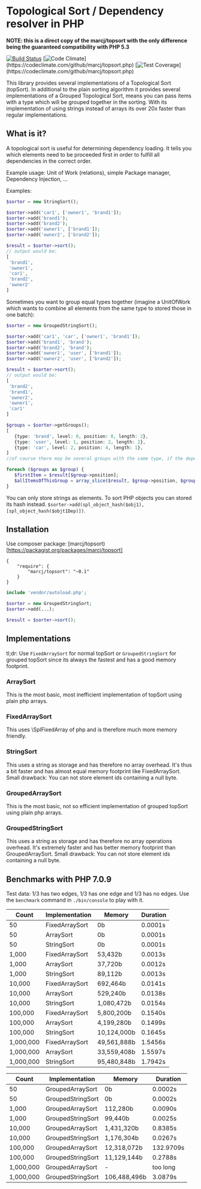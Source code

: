 # Topological Sort / Dependency resolver in PHP

**NOTE: this is a direct copy of the marcj/topsort with the only difference being the guaranteed compatibility 
with PHP 5.3**

[![Build Status](https://travis-ci.org/marcj/topsort.php.svg)](https://travis-ci.org/marcj/topsort.php)
[![Code Climate](https://codeclimate.com/github/marcj/topsort.php/badges/gpa.svg?)](https://codeclimate.com/github/marcj/topsort.php)
[![Test Coverage](https://codeclimate.com/github/marcj/topsort.php/badges/coverage.svg?)](https://codeclimate.com/github/marcj/topsort.php)

This library provides several implementations of a Topological Sort (topSort).
In additional to the plain sorting algorithm it provides several implementations of a Grouped Topological Sort,
means you can pass items with a type which will be grouped together in the sorting. With its implementation
of using strings instead of arrays its over 20x faster than regular implementations.

## What is it?

A topological sort is useful for determining dependency loading. It tells you which elements need to be proceeded first
in order to fulfill all dependencies in the correct order.

Example usage: Unit of Work (relations), simple Package manager, Dependency Injection, ...

Examples:
 
```php
$sorter = new StringSort();

$sorter->add('car1', ['owner1', 'brand1']);
$sorter->add('brand1');
$sorter->add('brand2');
$sorter->add('owner1', ['brand1']);
$sorter->add('owner2', ['brand2']);

$result = $sorter->sort();
// output would be:
[
 'brand1',
 'owner1',
 'car1',
 'brand2',
 'owner2'
]
```

Sometimes you want to group equal types together (imagine a UnitOfWork which wants to combine all elements from the
same type to stored those in one batch):

```php
$sorter = new GroupedStringSort();

$sorter->add('car1', 'car', ['owner1', 'brand1']);
$sorter->add('brand1', 'brand');
$sorter->add('brand2', 'brand');
$sorter->add('owner1', 'user', ['brand1']);
$sorter->add('owner2', 'user', ['brand2']);

$result = $sorter->sort();
// output would be:
[
 'brand2',
 'brand1',
 'owner2',
 'owner1',
 'car1'
]

$groups = $sorter->getGroups();
[
   {type: 'brand', level: 0, position: 0, length: 2},
   {type: 'user', level: 1, position: 2, length: 2},
   {type: 'car', level: 2, position: 4, length: 1},
]
//of course there may be several groups with the same type, if the dependency graphs makes this necessary.

foreach ($groups as $group) {
   $firstItem = $result[$group->position];
   $allItemsOfThisGroup = array_slice($result, $group->position, $group->length);
}
```

You can only store strings as elements.
To sort PHP objects you can stored its hash instead. `$sorter->add(spl_object_hash($obj1), [spl_object_hash($objt1Dep)])`. 

## Installation

Use composer package: [marcj/topsort)[https://packagist.org/packages/marcj/topsort]
```
{
    "require": {
        "marcj/topsort": "~0.1"
    }
}
```

```php
include 'vendor/autoload.php';

$sorter = new GroupedStringSort;
$sorter->add(...);

$result = $sorter->sort();
```

## Implementations

tl;dr: Use `FixedArraySort` for normal topSort or `GroupedStringSort` for grouped topSort since its always the fastest
and has a good memory footprint.

### ArraySort

This is the most basic, most inefficient implementation of topSort using plain php arrays.

### FixedArraySort

This uses \SplFixedArray of php and is therefore much more memory friendly.

### StringSort

This uses a string as storage and has therefore no array overhead. It's thus a bit faster and has almost equal
memory footprint like FixedArraySort.
Small drawback: You can not store element ids containing a null byte.

### GroupedArraySort

This is the most basic, not so efficient implementation of grouped topSort using plain php arrays.

### GroupedStringSort

This uses a string as storage and has therefore no array operations overhead. It's extremely faster
 and has better memory footprint than GroupedArraySort.
Small drawback: You can not store element ids containing a null byte.

## Benchmarks with PHP 7.0.9

Test data: 1/3 has two edges, 1/3 has one edge and 1/3 has no edges. Use the `benchmark` command in `./bin/console`
to play with it.

| Count     | Implementation | Memory       | Duration |
|-----------|----------------|--------------|----------|
| 50        | FixedArraySort |           0b | 0.0001s  |
| 50        | ArraySort      |           0b | 0.0001s  |
| 50        | StringSort     |           0b | 0.0001s  |
| 1,000     | FixedArraySort |      53,432b | 0.0013s  |
| 1,000     | ArraySort      |      37,720b | 0.0012s  |
| 1,000     | StringSort     |      89,112b | 0.0013s  |
| 10,000    | FixedArraySort |     692,464b | 0.0141s  |
| 10,000    | ArraySort      |     529,240b | 0.0138s  |
| 10,000    | StringSort     |   1,080,472b | 0.0154s  |
| 100,000   | FixedArraySort |   5,800,200b | 0.1540s  |
| 100,000   | ArraySort      |   4,199,280b | 0.1499s  |
| 100,000   | StringSort     |  10,124,000b | 0.1645s  |
| 1,000,000 | FixedArraySort |  49,561,888b | 1.5456s  |
| 1,000,000 | ArraySort      |  33,559,408b | 1.5597s  |
| 1,000,000 | StringSort     |  95,480,848b | 1.7942s  |


| Count     | Implementation    | Memory       | Duration  |
|-----------|-------------------|--------------|-----------|
| 50        | GroupedArraySort  |           0b | 0.0002s   |
| 50        | GroupedStringSort |           0b | 0.0002s   |
| 1,000     | GroupedArraySort  |     112,280b | 0.0090s   |
| 1,000     | GroupedStringSort |      99,440b | 0.0025s   |
| 10,000    | GroupedArraySort  |   1,431,320b | 0.8385s   |
| 10,000    | GroupedStringSort |   1,176,304b | 0.0267s   |
| 100,000   | GroupedArraySort  |  12,318,072b | 132.9709s |
| 100,000   | GroupedStringSort |  11,129,144b | 0.2788s   |
| 1,000,000 | GroupedArraySort  |            - | too long  |
| 1,000,000 | GroupedStringSort | 106,488,496b | 3.0879s   |
